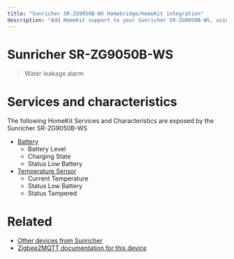 ```yaml
---
title: "Sunricher SR-ZG9050B-WS Homebridge/HomeKit integration"
description: "Add HomeKit support to your Sunricher SR-ZG9050B-WS, using Homebridge, Zigbee2MQTT and homebridge-z2m."
---
```

<!---
This file has been GENERATED using src/docgen/docgen.ts
DO NOT EDIT THIS FILE MANUALLY!
-->
# Sunricher SR-ZG9050B-WS
> Water leakage alarm


# Services and characteristics
The following HomeKit Services and Characteristics are exposed by
the Sunricher SR-ZG9050B-WS

* [Battery](../../battery.md)
  * Battery Level
  * Charging State
  * Status Low Battery
* [Temperature Sensor](../../sensors.md)
  * Current Temperature
  * Status Low Battery
  * Status Tampered


# Related
* [Other devices from Sunricher](../index.md#sunricher)
* [Zigbee2MQTT documentation for this device](https://www.zigbee2mqtt.io/devices/SR-ZG9050B-WS.html)